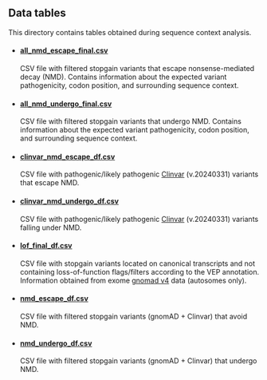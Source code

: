 ## Data tables  
This directory contains tables obtained during sequence context analysis.  
  
* #### [all_nmd_escape_final.csv](all_nmd_escape_final.csv)  
  CSV file with filtered stopgain variants that escape nonsense-mediated decay (NMD). Contains information about the expected variant pathogenicity, codon position, and surrounding sequence context.  
    
  
* #### [all_nmd_undergo_final.csv](all_nmd_undergo_final.csv)  
  CSV file with filtered stopgain variants that undergo NMD. Contains information about the expected variant pathogenicity, codon position, and surrounding sequence context.  
    
    
* #### [clinvar_nmd_escape_df.csv](clinvar_nmd_escape_df.csv)  
  CSV file with pathogenic/likely pathogenic [Clinvar](https://ftp.ncbi.nlm.nih.gov/pub/clinvar/vcf_GRCh38/) (v.20240331) variants that escape NMD.   

    
* #### [clinvar_nmd_undergo_df.csv](clinvar_nmd_undergo_df.csv)  
  CSV file with pathogenic/likely pathogenic [Clinvar](https://ftp.ncbi.nlm.nih.gov/pub/clinvar/vcf_GRCh38/) (v.20240331) variants falling under NMD.    

    
* #### [lof_final_df.csv](lof_final_df.csv)  
  CSV file with stopgain variants located on canonical transcripts and not containing loss-of-function flags/filters according to the VEP annotation. Information obtained from exome [gnomad v4](https://gnomad.broadinstitute.org/downloads#v4) data (autosomes only).  

    
* #### [nmd_escape_df.csv](nmd_escape_df.csv)  
  CSV file with filtered stopgain variants (gnomAD + Clinvar) that avoid NMD.  

    
* #### [nmd_undergo_df.csv](nmd_undergo_df.csv)
  CSV file with filtered stopgain variants  (gnomAD + Clinvar) that undergo NMD.  